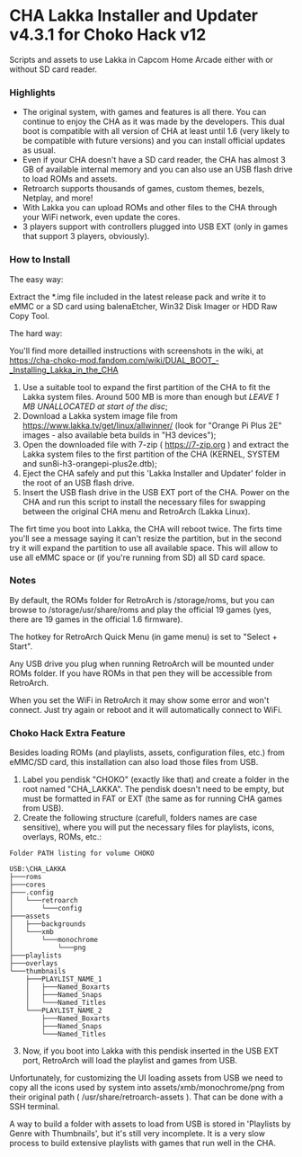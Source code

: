 # CHA Lakka Installer and Updater v4.3.1 for Choko Hack v12
Scripts and assets to use Lakka in Capcom Home Arcade either with or without SD card reader.


### Highlights

- The original system, with games and features is all there. You can continue to enjoy the CHA as it was made by the developers. This dual boot is compatible with all version of CHA at least until 1.6 (very likely to be compatible with future versions) and you can install official updates as usual.
- Even if your CHA doesn't have a SD card reader, the CHA has almost 3 GB of available internal memory and you can also use an USB flash drive to load ROMs and assets.
- Retroarch supports thousands of games, custom themes, bezels, Netplay, and more!
- With Lakka you can upload ROMs and other files to the CHA through your WiFi network, even update the cores.
- 3 players support with controllers plugged into USB EXT (only in games that support 3 players, obviously).


### How to Install

The easy way: 

Extract the \*.img file included in the latest release pack and write it to eMMC or a SD card using balenaEtcher, Win32 Disk Imager or HDD Raw Copy Tool.

The hard way: 

You'll find more detailled instructions with screenshots in the wiki, at https://cha-choko-mod.fandom.com/wiki/DUAL_BOOT_-_Installing_Lakka_in_the_CHA

1. Use a suitable tool to expand the first partition of the CHA to fit the Lakka system files. Around 500 MB is more than enough but *LEAVE 1 MB UNALLOCATED at start of the disc*;
2. Download a Lakka system image file from https://www.lakka.tv/get/linux/allwinner/ (look for "Orange Pi Plus 2E" images - also available beta builds in "H3 devices");
3. Open the downloaded file with 7-zip ( https://7-zip.org ) and extract the Lakka system files to the first partition of the CHA (KERNEL, SYSTEM and sun8i-h3-orangepi-plus2e.dtb);
4. Eject the CHA safely and put this 'Lakka Installer and Updater' folder in the root of an USB flash drive.
5. Insert the USB flash drive in the USB EXT port of the CHA. Power on the CHA and run this script to install the necessary files for swapping between the original CHA menu and RetroArch (Lakka Linux).

The firt time you boot into Lakka, the CHA will reboot twice. The firts time you'll see a message saying it can't resize the partition, but in the second try it will expand the partition to use all available space.
This will allow to use all eMMC space or (if you're running from SD) all SD card space.


### Notes

By default, the ROMs folder for RetroArch is /storage/roms, but you can browse to /storage/usr/share/roms and play the official 19 games (yes, there are 19 games in the official 1.6 firmware).

The hotkey for RetroArch Quick Menu (in game menu) is set to "Select + Start".

Any USB drive you plug when running RetroArch will be mounted under ROMs folder. If you have ROMs in that pen they will be accessible from RetroArch.

When you set the WiFi in RetroArch it may show some error and won't connect. Just try again or reboot and it will automatically connect to WiFi. 


### Choko Hack Extra Feature

Besides loading ROMs (and playlists, assets, configuration files, etc.) from eMMC/SD card, this installation can also load those files from USB.

1. Label you pendisk "CHOKO" (exactly like that) and create a folder in the root named "CHA_LAKKA". The pendisk doesn't need to be empty, but must be formatted in FAT or EXT (the same as for running CHA games from USB).
2. Create the following structure (carefull, folders names are case sensitive), where you will put the necessary files for playlists, icons, overlays, ROMs, etc.:

```
Folder PATH listing for volume CHOKO

USB:\CHA_LAKKA
├───roms
├───cores
├───.config
│   └───retroarch
│       └───config
├───assets
│   ├───backgrounds
│   └───xmb
│       └───monochrome
│           └───png
├───playlists
├───overlays
└───thumbnails
    ├───PLAYLIST_NAME_1
    │   ├───Named_Boxarts
    │   ├───Named_Snaps
    │   └───Named_Titles
    └───PLAYLIST_NAME_2
        ├───Named_Boxarts
        ├───Named_Snaps
        └───Named_Titles
```

3. Now, if you boot into Lakka with this pendisk inserted in the USB EXT port, RetroArch will load the playlist and games from USB.

Unfortunately, for customizing the UI loading assets from USB we need to copy all the icons used by system into assets/xmb/monochrome/png from their original path ( /usr/share/retroarch-assets ). That can be done with a SSH terminal.

A way to build a folder with assets to load from USB is stored in 'Playlists by Genre with Thumbnails', but it's still very incomplete. It is a very slow process to build extensive playlists with games that run well in the CHA.
